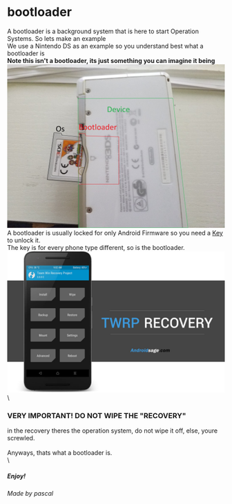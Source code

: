 # bootloader
A bootloader is a background system that is here to start Operation Systems.
So lets make an example\
We use a Nintendo DS as an example so you understand best what a bootloader is\
**Note this isn't a bootloader, its just something you can imagine it being**\
![Example](https://github.com/pascal-gerber/Lineage-help/blob/main/Bootloader.jpg)\
A bootloader is usually locked for only Android Firmware so you need a [Key](https://twrp.me/) to unlock it.\
The key is for every phone type different, so is the bootloader.\
![Example](https://github.com/pascal-gerber/Lineage-help/blob/main/TWRP.jpg)\
### **VERY IMPORTANT! DO NOT WIPE THE "RECOVERY"**
in the recovery theres the operation system, do not wipe it off, else, youre screwled.\
\
Anyways, thats what a bootloader is.\
\
##### Enjoy!
###### Made by pascal